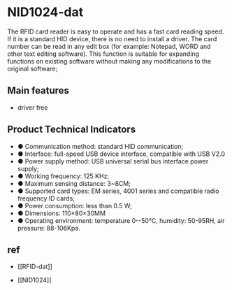 
# NID1024-dat

The RFID card reader is easy to operate and has a fast card reading speed. If it is a standard HID device, there is no need to install a driver. The card number can be read in any edit box (for example: Notepad, WORD and other text editing software). This function is suitable for expanding functions on existing software without making any modifications to the original software;

## Main features 

- driver free

## Product Technical Indicators

- ● Communication method: standard HID communication;
- ● Interface: full-speed USB device interface, compatible with USB V2.0
- ● Power supply method: USB universal serial bus interface power supply;
- ● Working frequency: 125 KHz;
- ● Maximum sensing distance: 3~8CM;
- ● Supported card types: EM series, 4001 series and compatible radio frequency ID cards;
- ● Power consumption: less than 0.5 W;
- ● Dimensions: 110×80×30MM
- ● Operating environment: temperature 0--50℃, humidity: 50-95RH, air pressure: 88-106Kpa.




## ref 

- [[RFID-dat]]


- [[NID1024]]